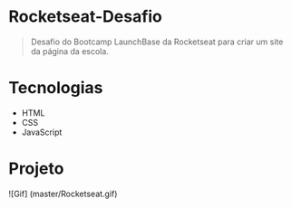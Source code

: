 # Rocketseat-Desafio

> Desafio do Bootcamp LaunchBase da Rocketseat para criar um site da página da escola.

# Tecnologias 

- HTML
- CSS
- JavaScript

# Projeto

![Gif] (master/Rocketseat.gif)
